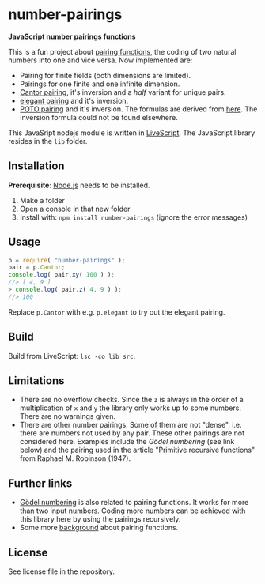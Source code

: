 # number-pairings

**JavaScript number pairings functions**

This is a fun project about [pairing functions](https://en.wikipedia.org/wiki/Pairing_function), the coding of two natural numbers into one and vice versa. Now implemented are:

- Pairing for finite fields (both dimensions are limited).
- Pairings for one finite and one infinite dimension.
- [Cantor pairing](https://en.wikipedia.org/wiki/Pairing_function), it's inversion and a *half* variant for unique pairs.
- [elegant pairing](https://www.google.ch/url?sa=t&rct=j&q=&esrc=s&source=web&cd=1&cad=rja&uact=8&ved=0ahUKEwjUtpeoj_bRAhXDVxoKHYJBCGwQFggoMAA&url=http%3A%2F%2Fszudzik.com%2FElegantPairing.pdf&usg=AFQjCNHlytYIHiOiE0jqc8McfJwheyft8g) and it's inversion.
- [POTO pairing](https://ch.mathworks.com/matlabcentral/fileexchange/44253-three-different-bijections-or-pairing-functions-between-n-and-n%5E2--including-cantor-polynomials-) and it's inversion. The formulas are derived from [here](http://www.cs.umb.edu/~marc/cs620/theo10-06.pdf). The inversion formula could not be found elsewhere.

This JavaSript nodejs module is written in [LiveScript](http://livescript.net/). The JavaScript library resides in the `lib` folder.

## Installation

**Prerequisite**: [Node.js](https://nodejs.org/en/) needs to be installed.

1. Make a folder
2. Open a console in that new folder
3. Install with: `npm install number-pairings` (ignore the error messages)

## Usage

```javascript
p = require( "number-pairings" );
pair = p.Cantor;
console.log( pair.xy( 100 ) );
//> [ 4, 9 ]
> console.log( pair.z( 4, 9 ) );
//> 100
```

Replace `p.Cantor` with e.g. `p.elegant` to try out the elegant pairing.

## Build
Build from LiveScript: `lsc -co lib src`.

## Limitations

- There are no overflow checks. Since the `z` is always in the order of a multiplication of `x` and `y` the library only works up to some numbers. There are no warnings given.
- There are other number pairings. Some of them are not "dense", i.e. there are numbers not used by any pair. These other pairings are not considered here. Examples include the *Gödel numbering* (see link below) and the pairing used in the article "Primitive recursive functions" from Raphael M. Robinson (1947).

## Further links

- [Gödel numbering](https://en.wikipedia.org/wiki/G%C3%B6del_numbering) is also related to pairing functions. It works for more than two input numbers. Coding more numbers can be achieved with this library here by using the pairings recursively.
- Some more [background](http://www.cs.upc.edu/~alvarez/calculabilitat/enumerabilitat.pdf) about pairing functions.

## License

See license file in the repository.
